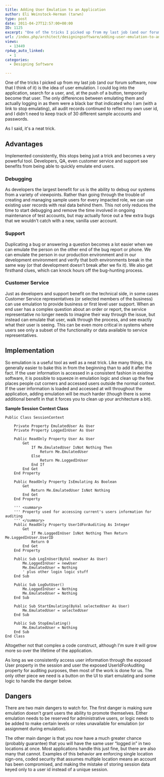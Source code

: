 ```yaml
---
title: Adding User Emulation to an Application
author: Eli Weinstock-Herman (tarwn)
type: post
date: 2011-04-27T12:57:00+00:00
ID: 1125
excerpt: "One of the tricks I picked up from my last job (and our forum software, now that I think of it) is the idea of user emulation. I could log into the application, search for a user, and, at the push of a button, temporarily become that user. The only differences between emulating them and actually logging in as them were a black bar that indicated who I am (with a link to stop emulating), all audit records continued to reflect my own user id, and I didn't need to keep track of 30 different sample accounts and passwords."
url: /index.php/architect/designingsoftware/adding-user-emulation-to-an/
views:
  - 13449
rp4wp_auto_linked:
  - 1
categories:
  - Designing Software

---
```

One of the tricks I picked up from my last job (and our forum software, now that I think of it) is the idea of user emulation. I could log into the application, search for a user, and, at the push of a button, temporarily become that user. The only differences between emulating them and actually logging in as them were a black bar that indicated who I am (with a link to stop emulating), all audit records continued to reflect my own user id, and I didn't need to keep track of 30 different sample accounts and passwords.

As I said, it's a neat trick. 

## Advantages

Implemented consistently, this stops being just a trick and becomes a very powerful tool. Developers, QA, even customer service and support see benefits from being able to quickly emulate end users.

### Debugging

As developers the largest benefit for us is the ability to debug our systems from a variety of viewpoints. Rather than going through the trouble of creating and managing sample users for every impacted role, we can use existing user records with real data behind them. This not only reduces the time to start debugging and remove the time involved in ongoing maintenance of test accounts, but may actually force out a few extra bugs that we wouldn't catch with a new, vanilla user account.

### Support

Duplicating a bug or answering a question becomes a lot easier when we can emulate the person on the other end of the bug report or phone. We can emulate the person in our production environment and in our development environment and verify that both environments break in the same way (or that development doesn't break after we fix it). We also get firsthand clues, which can knock hours off the bug-hunting process.

### Customer Service

Just as developers and support benefit on the technical side, in some cases Customer Service representatives (or selected members of the business) can use emulation to provide business or first level user support. When an end user has a complex question about an order or report, the service representative no longer needs to imagine their way through the issue, but instead can emulate that user, walk through the process, and see exactly what their user is seeing. This can be even more critical in systems where users see only a subset of the functionality or data available to service representatives.

## Implementation

So emulation is a useful tool as well as a neat trick. Like many things, it is generally easier to bake this in from the beginning than to add it after the fact. If the user information is accessed in a consistent fashion in existing software, it is possible to squeeze in emulation logic and clean up the few places people cut corners and accessed users outside the normal context. If the user information is loaded and accessed at will throughout the application, adding emulation will be much harder (though there is some additional benefit in that it forces you to clean up your architecture a bit).

**Sample Session Context Class**

```vbnet
Public Class SessionContext

	Private Property EmulatedUser As User
	Private Property LoggedInUser As User

	Public ReadOnly Property User As User
		Get
			If Me.EmulatedUser IsNot Nothing Then
				Return Me.EmulatedUser
			Else
				Return Me.LoggedInUser
			End If
		End Get
	End Property

	Public ReadOnly Property IsEmulating As Boolean
		Get
			Return Me.EmulatedUser IsNot Nothing
		End Get
	End Property

	''' <summary>
	''' Property used for accessing current's users information for auditing
	''' </summary>
	Public ReadOnly Property UserIdForAuditing As Integer
		Get
			If Me.LoggedInUser IsNot Nothing Then Return Me.LoggedInUser.UserID
			Return 0
		End Get
	End Property

	Public Sub LogInUser(ByVal newUser As User)
		Me.LoggedInUser = newUser
		Me.EmulatedUser = Nothing
		' plus other login logic stuff
	End Sub

	Public Sub LogOutUser()
		Me.LoggedInUser = Nothing
		Me.EmulatedUser = Nothing
	End Sub

	Public Sub StartEmulating(ByVal selectedUser As User)
		Me.EmulatedUser = selectedUser
	End Sub

	Public Sub StopEmulating()
		Me.EmulatedUser = Nothing
	End Sub
End Class
```
Altogether not that complex a code construct, although I'm sure it will grow more so over the lifetime of the application. 

As long as we consistently access user information through the exposed User property in the session and user the exposed UserIdForAuditing property for auditing purposes, then most of the work is done for us. The only other piece we need is a button on the UI to start emulating and some logic to handle the danger below.

## Dangers

There are two main dangers to watch for. The first danger is making sure emulation doesn't grant users the ability to promote themselves. Either emulation needs to be reserved for administrative users, or logic needs to be added to make certain levels or roles unavailable for emulation (or assignment during emulation).

The other main danger is that you now have a much greater chance (probably guarantee) that you will have the same user “logged in” in two locations at once. Most applications handle this just fine, but there are also many that cannot. Examples of this behavior are enforcing single location sign-ons, coded security that assumes multiple location means an account has been compromised, and making the mistake of storing session data keyed only to a user id instead of a unique session.